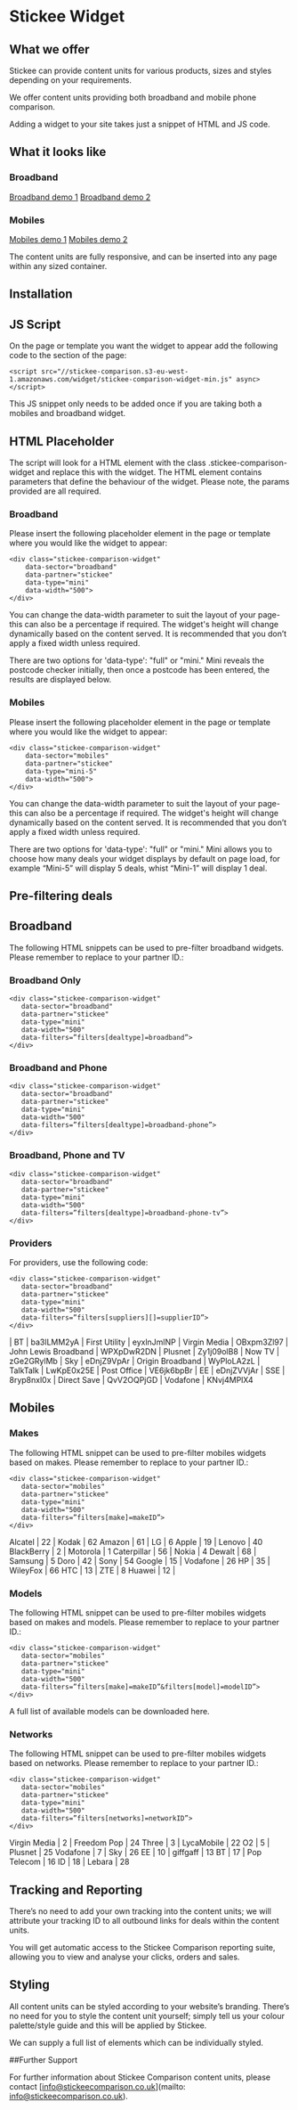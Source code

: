 # Stickee Widget

## What we offer

Stickee can provide content units for various products, sizes and styles depending
on your requirements.

We offer content units providing both broadband and mobile phone comparison.

Adding a widget to your site takes just a snippet of HTML and JS code.

## What it looks like

### Broadband
[Broadband demo 1](http://example.stickeebroadband.co.uk/?widget=full)
[Broadband demo 2](http://example.stickeebroadband.co.uk/?widget=mini)

### Mobiles
[Mobiles demo 1](http://example.stickeebroadband.co.uk/?widget=mini)
[Mobiles demo 2](http://example.stickeebroadband.co.uk/?widget=mini)

The content units are fully responsive, and can be inserted into any page within any
sized container.

## Installation

## JS Script

On the page or template you want the widget to appear add the following code to the <head> section of the page:

```<script src="//stickee-comparison.s3-eu-west-1.amazonaws.com/widget/stickee-comparison-widget-min.js" async></script>```

This JS snippet only needs to be added once if you are taking both a mobiles and broadband widget.

## HTML Placeholder

The script will look for a HTML element with the class .stickee-comparison-widget and replace this with the widget. The HTML element contains parameters that define the behaviour of the widget. Please note, the params provided are all required.

### Broadband

Please insert the following placeholder element in the page or template where you would like the widget to appear:

```
<div class="stickee-comparison-widget"
    data-sector="broadband"
    data-partner="stickee"
    data-type="mini"
    data-width="500">
</div>
```


You can change the data-width parameter to suit the layout of your page- this can also be a percentage if required. The widget's height will change dynamically based on the content served. It is recommended that you don’t apply a fixed width unless required.

There are two options for 'data-type': "full" or "mini." Mini reveals the postcode checker initially, then once a postcode has been entered, the results are displayed below.



### Mobiles

Please insert the following placeholder element in the page or template where you would like the widget to appear:

```
<div class="stickee-comparison-widget"
    data-sector="mobiles"
    data-partner="stickee"
    data-type="mini-5"
    data-width="500">
</div>
```


You can change the data-width parameter to suit the layout of your page- this can also be a percentage if required. The widget's height will change dynamically based on the content served. It is recommended that you don’t apply a fixed width unless required.

There are two options for 'data-type': "full" or "mini." Mini allows you to choose how many deals your widget displays by default on page load, for example “Mini-5” will display 5 deals, whist “Mini-1” will display 1 deal. 

## Pre-filtering deals

## Broadband

The following HTML snippets can be used to pre-filter broadband widgets. Please remember to replace <data-partner> to your partner ID.:

### Broadband Only

```
<div class="stickee-comparison-widget"
   data-sector="broadband"
   data-partner="stickee"
   data-type="mini"
   data-width="500"
   data-filters=”filters[dealtype]=broadband”>
</div>
```

### Broadband and Phone

```
<div class="stickee-comparison-widget"
   data-sector="broadband"
   data-partner="stickee"
   data-type="mini"
   data-width="500"
   data-filters=”filters[dealtype]=broadband-phone”>
</div>
```


### Broadband, Phone and TV

```
<div class="stickee-comparison-widget"
   data-sector="broadband"
   data-partner="stickee"
   data-type="mini"
   data-width="500"
   data-filters=”filters[dealtype]=broadband-phone-tv”>
</div>
```

### Providers

For providers, use the following code:

```
<div class="stickee-comparison-widget"
   data-sector="broadband"
   data-partner="stickee"
   data-type="mini"
   data-width="500"
   data-filters=”filters[suppliers][]=supplierID”>
</div>
```

| BT | ba3lLMM2yA | First Utility | eyxlnJmlNP
| Virgin Media | OBxpm3Zl97 | John Lewis Broadband | WPXpDwR2DN
| Plusnet | Zy1j09olB8 | Now TV | zGe2GRylMb
| Sky | eDnjZ9VpAr | Origin Broadband | WyPloLA2zL
| TalkTalk | LwKpE0x25E | Post Office | VE6jk6bpBr
| EE | eDnjZVVjAr | SSE | 8ryp8nxl0x
| Direct Save | QvV2OQPjGD | Vodafone | KNvj4MPlX4


## Mobiles

### Makes

The following HTML snippet can be used to pre-filter mobiles widgets based on makes. Please remember to replace <data-partner> to your partner ID.:

```
<div class="stickee-comparison-widget"
   data-sector="mobiles"
   data-partner="stickee"
   data-type="mini"
   data-width="500"
   data-filters=”filters[make]=makeID”>
</div>
```


Alcatel | 22 | Kodak | 62
Amazon | 61 | LG | 6
Apple | 19 | Lenovo | 40
BlackBerry | 2 | Motorola | 1
Caterpillar | 56 | Nokia | 4
Dewalt | 68 | Samsung | 5
Doro | 42 | Sony | 54
Google | 15 | Vodafone | 26
HP | 35 | WileyFox | 66
HTC | 13 | ZTE | 8
Huawei | 12 | 

### Models

The following HTML snippet can be used to pre-filter mobiles widgets based on makes and models. Please remember to replace <data-partner> to your partner ID.:

```
<div class="stickee-comparison-widget"
   data-sector="mobiles"
   data-partner="stickee"
   data-type="mini"
   data-width="500"
   data-filters=”filters[make]=makeID”&filters[model]=modelID”>
</div>
```

A full list of available models can be downloaded here. 

### Networks

The following HTML snippet can be used to pre-filter mobiles widgets based on networks. Please remember to replace <data-partner> to your partner ID.:

```
<div class="stickee-comparison-widget"
   data-sector="mobiles"
   data-partner="stickee"
   data-type="mini"
   data-width="500"
   data-filters=”filters[networks]=networkID”>
</div>
```

Virgin Media | 2 | Freedom Pop | 24
Three | 3 | LycaMobile | 22
O2 | 5 | Plusnet | 25
Vodafone | 7 | Sky | 26
EE | 10 | giffgaff | 13
BT | 17 | Pop Telecom | 16
ID | 18 | Lebara | 28


## Tracking and Reporting

There’s no need to add your own tracking into the content units; we will attribute
your tracking ID to all outbound links for deals within the content units.

You will get automatic access to the Stickee Comparison reporting suite, allowing
you to view and analyse your clicks, orders and sales.

## Styling

All content units can be styled according to your website’s branding. There’s no
need for you to style the content unit yourself; simply tell us your colour
palette/style guide and this will be applied by Stickee.

We can supply a full list of elements which can be individually styled.

##Further Support

For further information about Stickee Comparison content units, please contact
[info@stickeecomparison.co.uk](mailto: info@stickeecomparison.co.uk).
